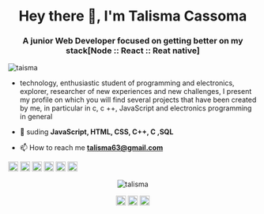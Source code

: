 <!--
**talisma-cassoma/talisma-cassoma** is a ✨ _special_ ✨ repository because its `README.md` (this file) appears on your GitHub profile.-->

<h1 align="center">Hey there 👋, I'm Talisma Cassoma</h1>
<h3 align="center">A junior Web Developer focused on getting better on my stack[Node :: React :: Reat native]</h3>
<p align="left"> <img src="https://komarev.com/ghpvc/?username=talisma-cassoma" alt="taisma" /> </p>

- technology, enthusiastic student of programming and electronics, explorer, researcher of new experiences and new challenges, I present my profile on which you will find several projects that have been created by me, in particular in c, c ++, JavaScript and electronics programming in general

- 📜 suding **JavaScript, HTML, CSS, C++, C ,SQL**

- 📫 How to reach me **talisma63@gmail.com**

<p align="left">
<img src="https://devicons.github.io/devicon/devicon.git/icons/react/react-original-wordmark.svg" alt="react" width="20" height="20"/>
<img src="https://devicons.github.io/devicon/devicon.git/icons/css3/css3-original-wordmark.svg" alt="css3"  width="20" height="20"/>
<img src="https://devicons.github.io/devicon/devicon.git/icons/html5/html5-original-wordmark.svg" alt="html5"  width="20" height="20"/>
<img src="https://devicons.github.io/devicon/devicon.git/icons/javascript/javascript-original.svg" alt="javascript" width="20" height="20"/>
<img src="https://devicons.github.io/devicon/devicon.git/icons/postgresql/postgresql-original-wordmark.svg" alt="postgresql" width="20" height="20"/>
<img src="https://devicons.github.io/devicon/devicon.git/icons/nodejs/nodejs-original.svg" alt="nodejs" width="20" height="20"/></p><p align="center">
<img src="https://github-readme-stats.vercel.app/api?username=talisma-cassoma&show_icons=true" alt="talisma"/> 
</p>

<p align="center">
<a href="https://www.linkedin.com/in/talisma-manuel-88ba571b2/" target="blank"><img align="center" src="https://cdn.jsdelivr.net/npm/simple-icons@3.0.1/icons/linkedin.svg" alt="Talisma" height="20" width="20" /></a>
<a href="https://www.facebook.com/talisma.cassoma.79462815/" target="blank"><img align="center" src="https://cdn.jsdelivr.net/npm/simple-icons@3.0.1/icons/facebook.svg" alt="talisma" height="20" width="20" /></a>
<a href="https://www.instagram.com/mr.cassoma/" target="blank"><img align="center" src="https://cdn.jsdelivr.net/npm/simple-icons@3.0.1/icons/instagram.svg" alt="talisma" height="20" width="20" /></a>
</p>

